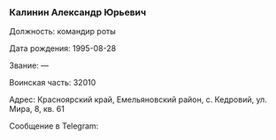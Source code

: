 ### Калинин Александр Юрьевич

Должность: командир роты

Дата рождения: 1995-08-28

Звание: —

Воинская часть: 32010

Адрес: Красноярский край, Емельяновский район, с. Кедровий, ул. Мира, 8, кв. 61

Сообщение в Telegram: []()
